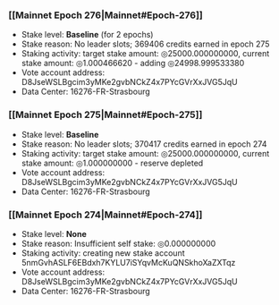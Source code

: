 ### [[Mainnet Epoch 276|Mainnet#Epoch-276]]
* Stake level: **Baseline** (for 2 epochs)
* Stake reason: No leader slots; 369406 credits earned in epoch 275
* Staking activity: target stake amount: ◎25000.000000000, current stake amount: ◎1.000466620 - adding ◎24998.999533380
* Vote account address: D8JseWSLBgcim3yMKe2gvbNCkZ4x7PYcGVrXxJVG5JqU
* Data Center: 16276-FR-Strasbourg
### [[Mainnet Epoch 275|Mainnet#Epoch-275]]
* Stake level: **Baseline**
* Stake reason: No leader slots; 370417 credits earned in epoch 274
* Staking activity: target stake amount: ◎25000.000000000, current stake amount: ◎1.000000000 - reserve depleted
* Vote account address: D8JseWSLBgcim3yMKe2gvbNCkZ4x7PYcGVrXxJVG5JqU
* Data Center: 16276-FR-Strasbourg
### [[Mainnet Epoch 274|Mainnet#Epoch-274]]
* Stake level: **None**
* Stake reason: Insufficient self stake: ◎0.000000000
* Staking activity: creating new stake account 5nmGvhASLF6EBdxh7KYLU7iSYqvMcKuQNSkhoXaZXTqz
* Vote account address: D8JseWSLBgcim3yMKe2gvbNCkZ4x7PYcGVrXxJVG5JqU
* Data Center: 16276-FR-Strasbourg